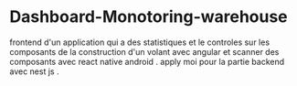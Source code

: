 # Dashboard-Monotoring-warehouse

frontend d'un application qui a des statistiques et le controles sur les composants de la construction d'un volant avec angular et scanner des composants avec react native android . apply moi pour la partie backend avec nest js . 

